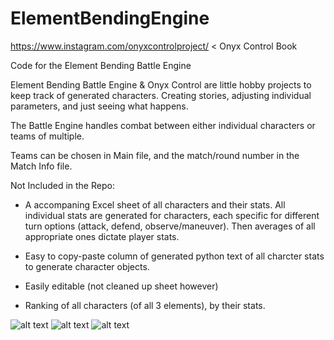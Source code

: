 # ElementBendingEngine

https://www.instagram.com/onyxcontrolproject/ < Onyx Control Book

Code for the Element Bending Battle Engine

Element Bending Battle Engine & Onyx Control are  little hobby projects to keep track of generated characters. Creating stories, adjusting individual parameters, and just seeing what happens.

The Battle Engine handles combat between either individual characters or teams of multiple.


Teams can be chosen in Main file, and the match/round number in the Match Info file.



Not Included in the Repo:

- A accompaning Excel sheet of all characters and their stats. All individual stats are generated for characters, each specific for different turn options (attack, defend, observe/maneuver). Then averages of all appropriate ones dictate player stats.

- Easy to copy-paste column of generated python text of all charcter stats to generate character objects.

- Easily editable (not cleaned up sheet however)

- Ranking of all characters (of all 3 elements), by their stats.

![alt text](https://i.imgur.com/iGiPjkN.png)
![alt text](https://i.imgur.com/nCI88Lk.png)
![alt text](https://i.imgur.com/I0a2gpk.png)
